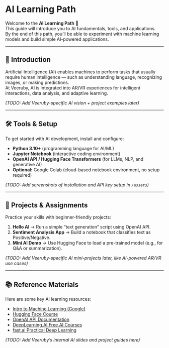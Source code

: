 # AI Learning Path

Welcome to the **AI Learning Path** 🤖  
This guide will introduce you to AI fundamentals, tools, and applications.  
By the end of this path, you’ll be able to experiment with machine learning models and build simple AI-powered applications.

---

## 📌 Introduction
Artificial Intelligence (AI) enables machines to perform tasks that usually require human intelligence — such as understanding language, recognizing images, or making predictions.  
At Veeruby, AI is integrated into AR/VR experiences for intelligent interactions, data analysis, and adaptive learning.  

*(TODO: Add Veeruby-specific AI vision + project examples later)*

---

## 🛠️ Tools & Setup
To get started with AI development, install and configure:  

- **Python 3.10+** (programming language for AI/ML)  
- **Jupyter Notebook** (interactive coding environment)  
- **OpenAI API / Hugging Face Transformers** (for LLMs, NLP, and generative AI)  
- **Optional:** Google Colab (cloud-based notebook environment, no setup required)  

*(TODO: Add screenshots of installation and API key setup in `/assets`)*

---

## 📂 Projects & Assignments
Practice your skills with beginner-friendly projects:  

1. **Hello AI** → Run a simple “text generation” script using OpenAI API.  
2. **Sentiment Analysis App** → Build a notebook that classifies text as Positive/Negative.  
3. **Mini AI Demo** → Use Hugging Face to load a pre-trained model (e.g., for Q&A or summarization).  

*(TODO: Add Veeruby-specific AI mini-projects later, like AI-powered AR/VR use cases)*

---

## 📚 Reference Materials
Here are some key AI learning resources:  

- [Intro to Machine Learning (Google)](https://developers.google.com/machine-learning/crash-course)  
- [Hugging Face Course](https://huggingface.co/course/chapter1)  
- [OpenAI API Documentation](https://platform.openai.com/docs/)  
- [DeepLearning.AI Free AI Courses](https://www.deeplearning.ai/short-courses/)  
- [fast.ai Practical Deep Learning](https://course.fast.ai/)  

*(TODO: Add Veeruby’s internal AI slides and project guides here)*
